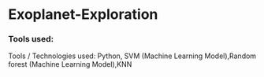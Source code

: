 # Exoplanet-Exploration

###  Tools used:
Tools / Technologies used: Python, SVM (Machine Learning Model),Random forest (Machine Learning Model),KNN
